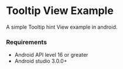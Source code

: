 Tooltip View Example
====================

A simple Tooltip hint View example in android.

### Requirements

- Android API level 16 or greater
- Android studio 3.0.0+
